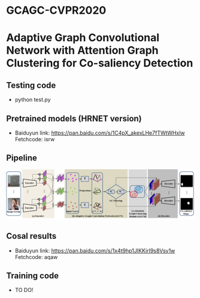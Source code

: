 # GCAGC-CVPR2020
# Adaptive Graph Convolutional Network with Attention Graph Clustering for Co-saliency Detection
## Testing code
* python test.py
## Pretrained models (HRNET version)
* Baiduyun link: https://pan.baidu.com/s/1C4pX_akexLHe7fTWtWHxlw Fetchcode: isrw 
## Pipeline
![pipeline](https://github.com/ltp1995/GCAGC-CVPR2020/blob/master/maps/pipeline.png)
## Cosal results
* Baiduyun link: https://pan.baidu.com/s/1x4t9hp1JIKKirI9s8Vsy1w Fetchcode: aqaw
## Training code
* TO DO!

